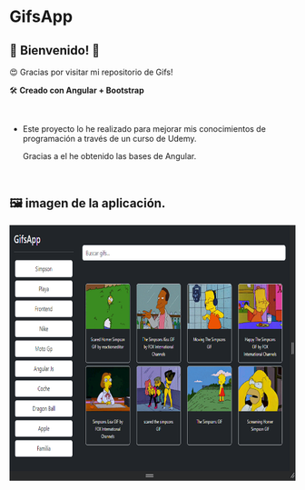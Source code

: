 # GifsApp

## 👋 Bienvenido! 👋

😍 Gracias por visitar mi repositorio de Gifs!

🛠 **Creado con Angular + Bootstrap**


<br/>

- Este proyecto lo he realizado para mejorar mis conocimientos de programación a través de un curso de Udemy.
  
  Gracias a el he obtenido las bases de Angular.

<br/>

## 🖼 imagen de la aplicación.

<img src="gifs.png" width="800" height="450" > 
